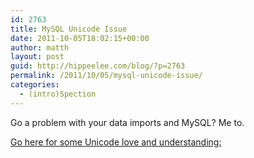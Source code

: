 ```yaml
---
id: 2763
title: MySQL Unicode Issue
date: 2011-10-05T18:02:15+00:00
author: matth
layout: post
guid: http://hippeelee.com/blog/?p=2763
permalink: /2011/10/05/mysql-unicode-issue/
categories:
  - (intro)Spection
---
```

Go a problem with your data imports and MySQL? Me to.

[Go here for some Unicode love and understanding:](http://dev.hubspot.com/bid/7049/MySQL-and-Unicode-Three-Gotchas "MySQL unicode debugging tips")